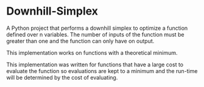 # Downhill-Simplex

A Python project that performs a downhill simplex to optimize a function defined over n variables. The number of inputs of the function must be greater than one and the function can only have on output. 

This implementation works on functions with a theoretical minimum. 

This implementation was written for functions that have a large cost to evaluate the function so evaluations are kept to a minimum and the run-time will be determined by the cost of evaluating.
